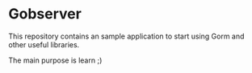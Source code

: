 # Gobserver

This repository contains an sample application to start using Gorm and other useful libraries.

The main purpose is learn ;)
